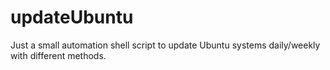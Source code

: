 # updateUbuntu
Just a small automation shell script to update Ubuntu systems daily/weekly with different methods.
